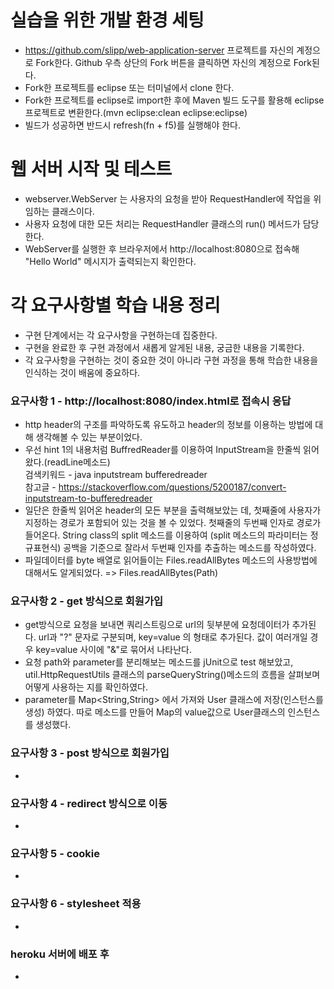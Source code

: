 # 실습을 위한 개발 환경 세팅
* https://github.com/slipp/web-application-server 프로젝트를 자신의 계정으로 Fork한다. Github 우측 상단의 Fork 버튼을 클릭하면 자신의 계정으로 Fork된다.
* Fork한 프로젝트를 eclipse 또는 터미널에서 clone 한다.
* Fork한 프로젝트를 eclipse로 import한 후에 Maven 빌드 도구를 활용해 eclipse 프로젝트로 변환한다.(mvn eclipse:clean eclipse:eclipse)
* 빌드가 성공하면 반드시 refresh(fn + f5)를 실행해야 한다.

# 웹 서버 시작 및 테스트
* webserver.WebServer 는 사용자의 요청을 받아 RequestHandler에 작업을 위임하는 클래스이다.
* 사용자 요청에 대한 모든 처리는 RequestHandler 클래스의 run() 메서드가 담당한다.
* WebServer를 실행한 후 브라우저에서 http://localhost:8080으로 접속해 "Hello World" 메시지가 출력되는지 확인한다.

# 각 요구사항별 학습 내용 정리
* 구현 단계에서는 각 요구사항을 구현하는데 집중한다. 
* 구현을 완료한 후 구현 과정에서 새롭게 알게된 내용, 궁금한 내용을 기록한다.
* 각 요구사항을 구현하는 것이 중요한 것이 아니라 구현 과정을 통해 학습한 내용을 인식하는 것이 배움에 중요하다. 

### 요구사항 1 - http://localhost:8080/index.html로 접속시 응답
* http header의 구조를 파악하도록 유도하고 header의 정보를 이용하는 방법에 대해 생각해볼 수 있는 부분이었다.
* 우선 hint 1의 내용처럼 BuffredReader를 이용하여 InputStream을 한줄씩 읽어왔다.(readLine메소드)    
   검색키워드 - java inputstream bufferedreader  
   참고글 - https://stackoverflow.com/questions/5200187/convert-inputstream-to-bufferedreader
* 일단은 한줄씩 읽어온 header의 모든 부분을 출력해보았는 데, 첫째줄에 사용자가 지정하는 경로가 포함되어 있는 것을 볼 수 있었다.
  첫째줄의 두번째 인자로 경로가 들어온다. String class의 split 메소드를 이용하여 (split 메소드의 파라미터는 정규표현식) 공백을 
  기준으로 잘라서 두번째 인자를 추출하는 메소드를 작성하였다.
* 파일데이터를 byte 배열로 읽어들이는 Files.readAllBytes 메소드의 사용방법에 대해서도 알게되었다. => Files.readAllBytes(Path)   

### 요구사항 2 - get 방식으로 회원가입
* get방식으로 요청을 보내면 쿼리스트링으로 url의 뒷부분에 요청데이터가 추가된다. url과 "?" 문자로 구분되며, key=value 의 형태로 추가된다.
  값이 여러개일 경우 key=value 사이에 "&"로 묶어서 나타난다.
* 요청 path와 parameter를 분리해보는 메소드를 jUnit으로 test 해보았고, util.HttpRequestUtils 클래스의 parseQueryString()메소드의 
 흐름을 살펴보며 어떻게 사용하는 지를 확인하였다.
* parameter를 Map<String,String> 에서 가져와 User 클래스에 저장(인스턴스를 생성) 하였다. 따로 메소드를 만들어 Map의 value값으로 User클래스의 인스턴스를 생성했다.

### 요구사항 3 - post 방식으로 회원가입
* 

### 요구사항 4 - redirect 방식으로 이동
* 

### 요구사항 5 - cookie
* 

### 요구사항 6 - stylesheet 적용
* 

### heroku 서버에 배포 후
* 